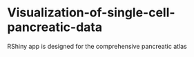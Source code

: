 # Visualization-of-single-cell-pancreatic-data
RShiny app is designed for the comprehensive pancreatic atlas
